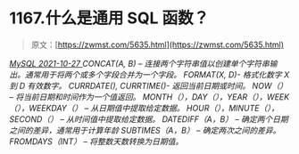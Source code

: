 <!--yml
category: 未分类
date: 0001-01-01 00:00:00
-->

# 1167.什么是通用 SQL 函数？

> 原文：[https://zwmst.com/5635.html](https://zwmst.com/5635.html)

   [ *MySQL* ](https://zwmst.com/mysql)*[ <time datetime="2021-10-28T00:45:31+08:00"> 2021-10-27 </time> ](https://zwmst.com/5635.html)  CONCAT(A, B) – 连接两个字符串值以创建单个字符串输出。通常用于将两个或多个字段合并为一个字段。
FORMAT(X, D)- 格式化数字 X 到 D 有效数字。
CURRDATE(), CURRTIME()- 返回当前日期或时间。
NOW（） – 将当前日期和时间作为一个值返回。
MONTH（），DAY（），YEAR（），WEEK（），WEEKDAY（） – 从日期值中提取给定数据。
HOUR（），MINUTE（），SECOND（） – 从时间值中提取给定数据。
DATEDIFF（A，B） – 确定两个日期之间的差异，通常用于计算年龄
SUBTIMES（A，B） – 确定两次之间的差异。
FROMDAYS（INT） – 将整数天数转换为日期值。*
